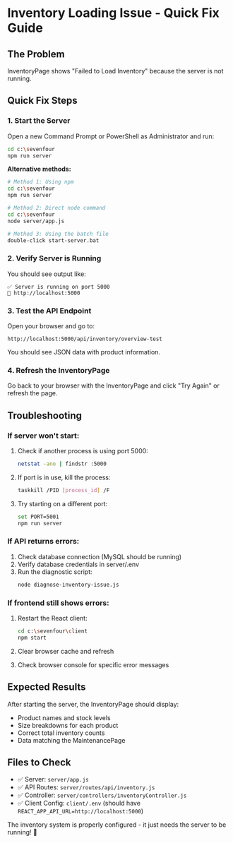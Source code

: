 # Inventory Loading Issue - Quick Fix Guide

## The Problem
InventoryPage shows "Failed to Load Inventory" because the server is not running.

## Quick Fix Steps

### 1. Start the Server
Open a new Command Prompt or PowerShell as Administrator and run:

```bash
cd c:\sevenfour
npm run server
```

**Alternative methods:**
```bash
# Method 1: Using npm
cd c:\sevenfour
npm run server

# Method 2: Direct node command
cd c:\sevenfour
node server/app.js

# Method 3: Using the batch file
double-click start-server.bat
```

### 2. Verify Server is Running
You should see output like:
```
✅ Server is running on port 5000
🔗 http://localhost:5000
```

### 3. Test the API Endpoint
Open your browser and go to:
```
http://localhost:5000/api/inventory/overview-test
```

You should see JSON data with product information.

### 4. Refresh the InventoryPage
Go back to your browser with the InventoryPage and click "Try Again" or refresh the page.

## Troubleshooting

### If server won't start:
1. Check if another process is using port 5000:
   ```bash
   netstat -ano | findstr :5000
   ```

2. If port is in use, kill the process:
   ```bash
   taskkill /PID [process_id] /F
   ```

3. Try starting on a different port:
   ```bash
   set PORT=5001
   npm run server
   ```

### If API returns errors:
1. Check database connection (MySQL should be running)
2. Verify database credentials in server/.env
3. Run the diagnostic script:
   ```bash
   node diagnose-inventory-issue.js
   ```

### If frontend still shows errors:
1. Restart the React client:
   ```bash
   cd c:\sevenfour\client
   npm start
   ```

2. Clear browser cache and refresh

3. Check browser console for specific error messages

## Expected Results
After starting the server, the InventoryPage should display:
- Product names and stock levels
- Size breakdowns for each product  
- Correct total inventory counts
- Data matching the MaintenancePage

## Files to Check
- ✅ Server: `server/app.js` 
- ✅ API Routes: `server/routes/api/inventory.js`
- ✅ Controller: `server/controllers/inventoryController.js`
- ✅ Client Config: `client/.env` (should have `REACT_APP_API_URL=http://localhost:5000`)

The inventory system is properly configured - it just needs the server to be running! 🚀
